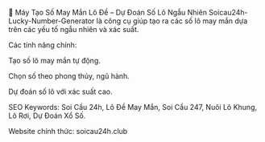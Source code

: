 🎰 Máy Tạo Số May Mắn Lô Đề – Dự Đoán Số Lô Ngẫu Nhiên
Soicau24h-Lucky-Number-Generator là công cụ giúp tạo ra các số lô may mắn dựa trên các yếu tố ngẫu nhiên và xác suất.

Các tính năng chính:

Tạo số lô may mắn tự động.

Chọn số theo phong thủy, ngũ hành.

Dự đoán số lô với xác suất cao.

SEO Keywords: Soi Cầu 24h, Lô Đề May Mắn, Soi Cầu 247, Nuôi Lô Khung, Lô Rơi, Dự Đoán Xổ Số.

Website chính thức: soicau24h.club
